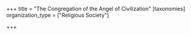 +++
title = "The Congregation of the Angel of Civilization"
[taxonomies]
organization_type = ["Religious Society"]

+++


